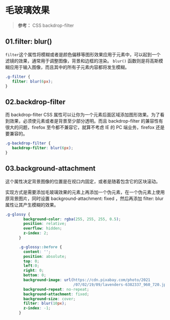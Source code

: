 # 毛玻璃效果

> **参考：** CSS backdrop-filter

## 01.filter: blur()

`filter`这个属性将模糊或者是颜色偏移等图形效果应用于元素中，可以起到一个滤镜的效果，通常用于调整图像，背景和边框的渲染。 `blur()` 函数则是将高斯模糊应用于输入图像，而且其中的所有子元素内容都将发生模糊。

```css
.g-filter {
   filter: blur(6px);
}
```

## 02.backdrop-filter

而 backdrop-filter CSS 属性可以让你为一个元素后面区域添加图形效果。为了看到效果，必须使元素或者是背景至少部分透明。而且 backdrop-filter 的兼容性有很大的问题，firefox 至今都不兼容它，就算不考虑 IE 的 PC 端业务，firefox 还是要兼容的。

```css
.g-backdrop-filter {
   backdrop-filter: blur(6px);
}
```

## 03.background-attachment

这个属性决定背景图像的位置是在视口内固定，或者是随着包含它的区块滚动。

实现方式是需要添加毛玻璃效果的元素上再添加一个伪元素，在一个伪元素上使用原背景图片，同时设置 background-attachment: fixed ，然后再添加 filter: blur 属性让其产生模糊的效果。

```css
.g-glossy {
        background-color: rgba(255, 255, 255, 0.5);
        position: relative;
        overflow: hidden;
        z-index: 2;
      }

      .g-glossy::before {
        content: '';
        position: absolute;
        top: 0;
        left:0;
        right: 0;
        bottom: 0;
        background-image: url(https://cdn.pixabay.com/photo/2021
                              /07/02/19/09/lavenders-6382337_960_720.jpg);
        background-repeat: no-repeat;
        background-attachment: fixed;
        background-size: cover;
        filter: blur(10px);
        z-index: -1;
      }
```